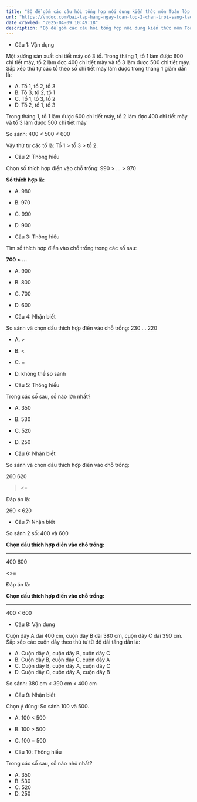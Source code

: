 ```yaml
---
title: "Bộ đề gồm các câu hỏi tổng hợp nội dung kiến thức môn Toán lớp 2 đã học ở Tuần 26 trong chương trình Toán lớp 2 Tập 2 Chân trời sáng tạo, giúp các em ôn tập và luyện giải các dạng bài tập Toán lớp 2. Mời các em cùng luyện tập."
url: "https://vndoc.com/bai-tap-hang-ngay-toan-lop-2-chan-troi-sang-tao-tuan-26-thu-2-338698"
date_crawled: "2025-04-09 10:49:18"
description: "Bộ đề gồm các câu hỏi tổng hợp nội dung kiến thức môn Toán lớp 2 đã học ở Tuần 26 trong chương trình Toán lớp 2 Tập 2 Chân trời sáng tạo, giúp các em ôn tập và luyện giải các dạng bài tập Toán lớp 2. Mời các em cùng luyện tập."
---
```


* Câu 1:  Vận dụng

Một xưởng sản xuất chi tiết máy có 3 tổ. Trong tháng 1, tổ 1 làm được 600 chi tiết máy, tổ 2 làm đợc 400 chi tiết mày và tổ 3 làm được 500 chi tiết máy. Sắp xếp thứ tự các tổ theo số chi tiết máy làm được trong tháng 1 giảm dần là:

  * A. Tổ 1, tổ 2, tổ 3 
  * B. Tổ 3, tổ 2, tổ 1 
  * C. Tổ 1, tổ 3, tổ 2 
  * D. Tổ 2, tổ 1, tổ 3 



Trong tháng 1, tổ 1 làm được 600 chi tiết máy, tổ 2 làm đợc 400 chi tiết mày và tổ 3 làm được 500 chi tiết máy

So sánh: 400 < 500 < 600

Vậy thứ tự các tổ là: Tổ 1 > tổ 3 > tổ 2.

* Câu 2:  Thông hiểu

Chọn số thích hợp điền vào chỗ trống: 990 > ... > 970

**Số thích hợp là:**

  * A. 980 
  * B. 970 
  * C. 990 
  * D. 900 



* Câu 3:  Thông hiểu

Tìm số thích hợp điền vào chỗ trống trong các số sau:

**700 > ...**

  * A. 900 
  * B. 800 
  * C. 700 
  * D. 600 



* Câu 4:  Nhận biết

So sánh và chọn dấu thích hợp điền vào chỗ trống: 230 ... 220

  * A. >
  * B. <
  * C. = 
  * D. không thể so sánh 



* Câu 5:  Thông hiểu

Trong các số sau, số nào lớn nhất?

  * A. 350 
  * B. 530 
  * C. 520 
  * D. 250 



* Câu 6:  Nhận biết

So sánh và chọn dấu thích hợp điền vào chỗ trống:

260  620

><=

Đáp án là:

260 < 620

* Câu 7:  Nhận biết

So sánh 2 số: 400 và 600

**Chọn dấu thích hợp điền vào chỗ trống:**

****

400 600

<>=

Đáp án là:

**Chọn dấu thích hợp điền vào chỗ trống:**

****

400 < 600

* Câu 8:  Vận dụng

Cuộn dây A dài 400 cm, cuộn dây B dài 380 cm, cuộn dây C dài 390 cm. Sắp xếp các cuộn dây theo thứ tự từ độ dài tăng dần là:

  * A. Cuộn dây A, cuộn dây B, cuộn dây C 
  * B. Cuộn dây B, cuộn dây C, cuộn dây A 
  * C. Cuộn dây B, cuộn dây A, cuộn dây C 
  * D. Cuộn dây C, cuộn dây A, cuộn dây B 



So sánh: 380 cm < 390 cm < 400 cm

* Câu 9:  Nhận biết

Chọn ý đúng: So sánh 100 và 500.

  * A. 100 < 500 
  * B. 100 > 500 
  * C. 100 = 500 



* Câu 10:  Thông hiểu

Trong các số sau, số nào nhỏ nhất?

  * A. 350 
  * B. 530 
  * C. 520 
  * D. 250 


